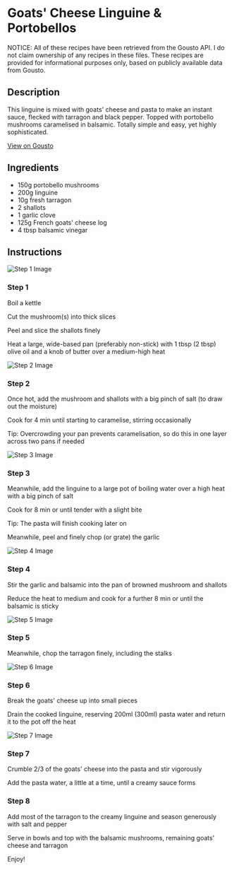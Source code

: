 # Goats' Cheese Linguine & Portobellos

NOTICE: All of these recipes have been retrieved from the Gousto API. I do not claim ownership of any recipes in these files. These recipes are provided for informational purposes only, based on publicly available data from Gousto.

## Description

This linguine is mixed with goats' cheese and pasta to make an instant sauce, flecked with tarragon and black pepper. Topped with portobello mushrooms caramelised in balsamic. Totally simple and easy, yet highly sophisticated.

[View on Gousto](https://www.gousto.co.uk/recipes/cookbook/goats-cheese-linguine-portobellos)

## Ingredients

- 150g portobello mushrooms
- 200g linguine 
- 10g fresh tarragon 
- 2 shallots
- 1 garlic clove
- 125g French goats' cheese log 
- 4 tbsp balsamic vinegar 

## Instructions

![Step 1 Image](https://production-media.gousto.co.uk/cms/recipe-step-image/501.-step-1-x200.jpg)

### Step 1

Boil a kettle


Cut the mushroom<span class="text-danger">(s)</span> into thick slices


Peel and slice the shallots finely


Heat a large, wide-based pan (preferably non-stick) with 1 tbsp <span class="text-danger">(2 tbsp)</span> olive oil and a knob of butter over a medium-high heat

![Step 2 Image](https://production-media.gousto.co.uk/cms/recipe-step-image/501.-step-2-x200.jpg)

### Step 2

Once hot, add the mushroom and shallots with a big pinch of salt (to draw out the moisture)


Cook for 4 min until starting to caramelise, stirring occasionally


Tip: Overcrowding your pan prevents caramelisation, so do this in one layer across two pans if needed

![Step 3 Image](https://production-media.gousto.co.uk/cms/recipe-step-image/501.-step-3-x200.jpg)

### Step 3

Meanwhile, add the linguine to a large pot of boiling water over a high heat with a big pinch of salt


Cook for 8 min or until tender with a slight bite


Tip: The pasta will finish cooking later on


Meanwhile, peel and finely chop (or grate) the garlic

![Step 4 Image](https://production-media.gousto.co.uk/cms/recipe-step-image/501.-step-4-x200.jpg)

### Step 4

Stir the garlic and balsamic into the pan of browned mushroom and shallots


Reduce the heat to medium and cook for a further 8 min or until the balsamic is sticky

![Step 5 Image](https://production-media.gousto.co.uk/cms/recipe-step-image/501.-step-5-x200.jpg)

### Step 5

Meanwhile, chop the tarragon finely, including the stalks

![Step 6 Image](https://production-media.gousto.co.uk/cms/recipe-step-image/501.-step-6-x200.jpg)

### Step 6

Break the goats' cheese up into small pieces


Drain the cooked linguine, reserving 200ml <span class="text-danger">(300ml)</span> pasta water and return it to the pot off the heat

![Step 7 Image](https://production-media.gousto.co.uk/cms/recipe-step-image/501.-step-7-x200.jpg)

### Step 7

Crumble 2/3 of the goats' cheese into the pasta and stir vigorously


Add the pasta water, a little at a time, until a creamy sauce forms

### Step 8

Add most of the tarragon to the creamy linguine and season generously with salt and pepper


Serve in bowls and top with the balsamic mushrooms, remaining goats' cheese and tarragon


Enjoy!

